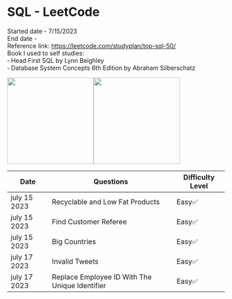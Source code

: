# SQL - LeetCode
Started date - 7/15/2023 <br>
End date - <br>
Reference link: https://leetcode.com/studyplan/top-sql-50/ <br>
Book I used to self studies:  <br>
▫️ Head First SQL by Lynn Beighley <br>
▫️ Database System Concepts 6th Edition by Abraham Silberschatz <br>

<img src="https://m.media-amazon.com/images/I/71dn19QpfhL._AC_UF1000,1000_QL80_.jpg" height="200"><img src="https://m.media-amazon.com/images/I/61xXsVbV52L._AC_UF1000,1000_QL80_.jpg" height="200">

| Date          | Questions     | Difficulty Level |
| ------------- | ------------- | -----------------|
| july 15 2023  | Recyclable and Low Fat Products   | Easy✅     |
| july 15 2023  | Find Customer Referee   | Easy✅     |
| july 15 2023  | Big Countries   | Easy✅     |
| july 17 2023  | Invalid Tweets  | Easy✅     |
| july 17 2023  | Replace Employee ID With The Unique Identifier  | Easy✅     |








